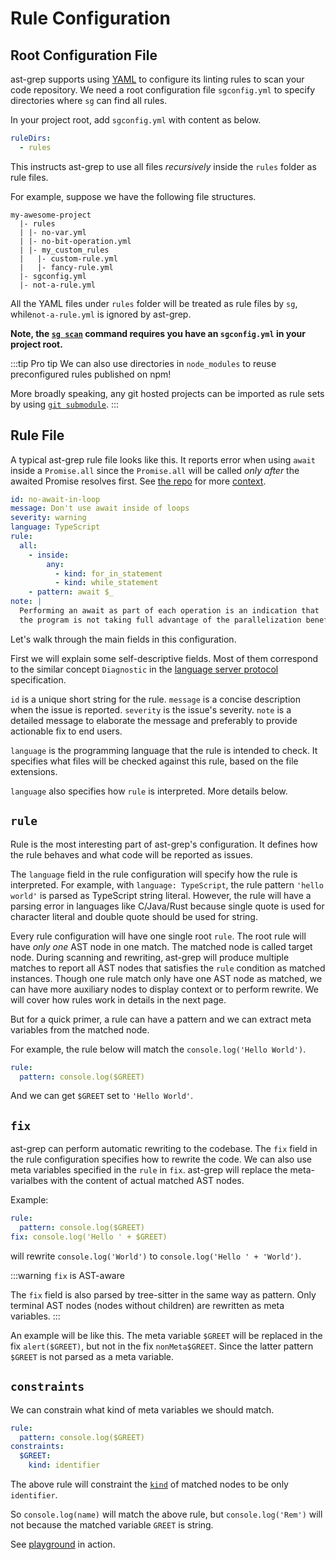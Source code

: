 # Rule Configuration

## Root Configuration File

ast-grep supports using [YAML](https://yaml.org/) to configure its linting rules to scan your code repository.
We need a root configuration file `sgconfig.yml` to specify directories where `sg` can find all rules.

In your project root, add `sgconfig.yml` with content as below.

```yaml
ruleDirs:
  - rules
```

This instructs ast-grep to use all files _recursively_ inside the `rules` folder as rule files.

For example, suppose we have the following file structures.

```
my-awesome-project
  |- rules
  | |- no-var.yml
  | |- no-bit-operation.yml
  | |- my_custom_rules
  |   |- custom-rule.yml
  |   |- fancy-rule.yml
  |- sgconfig.yml
  |- not-a-rule.yml
```

All the YAML files under `rules` folder will be treated as rule files by `sg`, while`not-a-rule.yml` is ignored by ast-grep.


**Note, the [`sg scan`](/reference/cli.html#scan) command requires you have an `sgconfig.yml` in your project root.**

:::tip Pro tip
We can also use directories in `node_modules` to reuse preconfigured rules published on npm!

More broadly speaking, any git hosted projects can be imported as rule sets by using [`git submodule`](https://www.git-scm.com/book/en/v2/Git-Tools-Submodules).
:::

## Rule File

A typical ast-grep rule file looks like this. It reports error when using `await` inside a `Promise.all` since the `Promise.all` will be called _only after_ the awaited Promise resolves first. See [the repo](https://github.com/hugo-vrijswijk/eslint-plugin-no-await-in-promise/) for more [context](https://twitter.com/hd_nvim/status/1560108625460355073).

```yaml
id: no-await-in-loop
message: Don't use await inside of loops
severity: warning
language: TypeScript
rule:
  all:
    - inside:
        any:
          - kind: for_in_statement
          - kind: while_statement
    - pattern: await $_
note: |
  Performing an await as part of each operation is an indication that
  the program is not taking full advantage of the parallelization benefits of async/await.
```

Let's walk through the main fields in this configuration.

First we will explain some self-descriptive fields. Most of them correspond to the similar concept `Diagnostic` in the [language server protocol](https://microsoft.github.io/language-server-protocol/specifications/lsp/3.17/specification/#diagnostic) specification.

`id` is a unique short string for the rule. `message` is a concise description when the issue is reported.
`severity` is the issue's severity. `note` is a detailed message to elaborate the message and preferably to provide actionable fix to end users.

`language` is the programming language that the rule is intended to check. It specifies what files will be checked against this rule, based on the file extensions.

`language` also specifies how `rule` is interpreted. More details below.

## `rule`

Rule is the most interesting part of ast-grep's configuration. It defines how the rule
behaves and what code will be reported as issues.

The `language` field in the rule configuration will specify how the rule is interpreted.
For example, with `language: TypeScript`, the rule pattern `'hello world'` is parsed as TypeScript string literal.
However, the rule will have a parsing error in languages like C/Java/Rust because single quote is used for character literal and double quote should be used for string.

Every rule configuration will have one single root `rule`. The root rule will have *only one* AST node in one match. The matched node is called target node.
During scanning and rewriting, ast-grep will produce multiple matches to report all AST nodes that satisfies the `rule` condition as matched instances.
Though one rule match only have one AST node as matched, we can have more auxiliary nodes to display context or to perform rewrite. We will cover how rules work in details in the next page.

But for a quick primer, a rule can have a pattern and we can extract meta variables from the matched node.

For example, the rule below will match the `console.log('Hello World')`.

```yaml
rule:
  pattern: console.log($GREET)
```
And we can get `$GREET` set to `'Hello World'`.

## `fix`
ast-grep can perform automatic rewriting to the codebase. The `fix` field in the rule configuration specifies how to rewrite the code. We can also use meta variables specified in the `rule` in `fix`. ast-grep will replace the meta-varialbes with the content of actual matched AST nodes.

Example:

```yaml
rule:
  pattern: console.log($GREET)
fix: console.log('Hello ' + $GREET)
```

will rewrite `console.log('World')` to `console.log('Hello ' + 'World')`.

:::warning `fix` is AST-aware

The `fix` field is also parsed by tree-sitter in the same way as pattern.
Only terminal AST nodes (nodes without children) are rewritten as meta variables.
:::

An example will be like this. The meta variable `$GREET` will be replaced in the fix `alert($GREET)`, but not in the fix `nonMeta$GREET`.
Since the latter pattern `$GREET` is not parsed as a meta variable.

## `constraints`
We can constrain what kind of meta variables we should match.

```yaml
rule:
  pattern: console.log($GREET)
constraints:
  $GREET:
    kind: identifier
```

The above rule will constraint the [`kind`](/guide/rule-config/atomic-rule.html#kind) of matched nodes to be only `identifier`.

So `console.log(name)` will match the above rule, but `console.log('Rem')` will not because the matched variable `GREET` is string.

See [playground](/playground.html#eyJtb2RlIjoiQ29uZmlnIiwibGFuZyI6ImphdmFzY3JpcHQiLCJxdWVyeSI6ImNvbnNvbGUubG9nKCRNQVRDSCkiLCJjb25maWciOiIjIENvbmZpZ3VyZSBSdWxlIGluIFlBTUxcbnJ1bGU6XG4gIHBhdHRlcm46IGNvbnNvbGUubG9nKCRHUkVFVClcbmNvbnN0cmFpbnRzOlxuICBHUkVFVDpcbiAgICBraW5kOiBpZGVudGlmaWVyIiwic291cmNlIjoiY29uc29sZS5sb2coJ0hlbGxvIFdvcmxkJylcbmNvbnNvbGUubG9nKGdyZWV0aW5nKVxuIn0=) in action.
